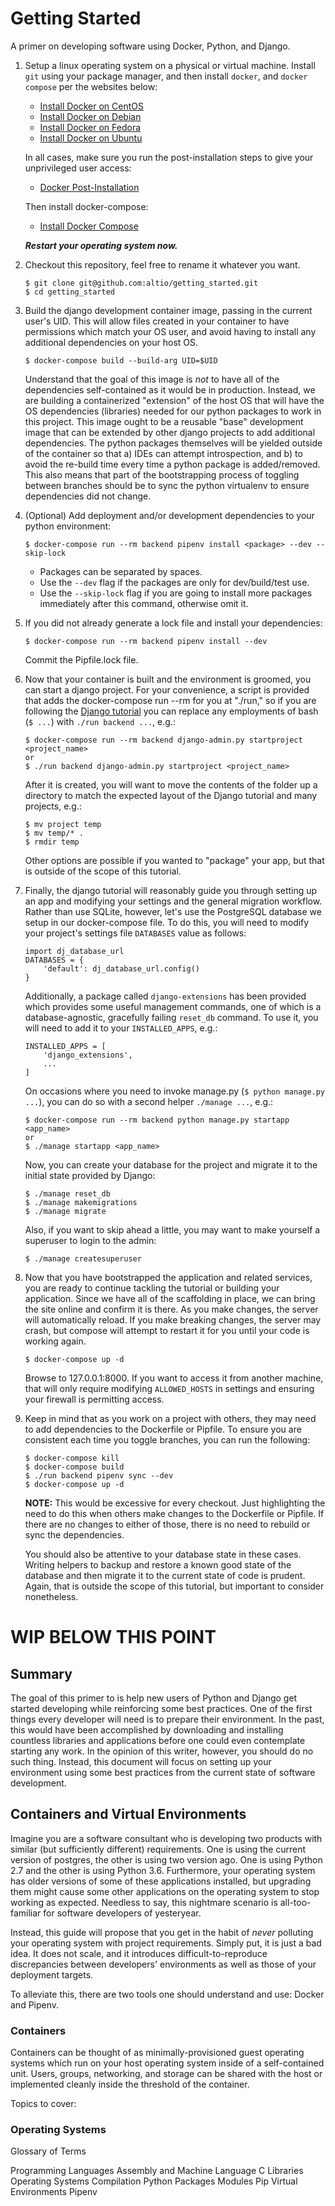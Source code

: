# Getting Started
A primer on developing software using Docker, Python, and Django.

1. Setup a linux operating system on a physical or virtual machine. Install
   `git` using your package manager, and then install `docker`, and `docker
   compose` per the websites below:

   - [Install Docker on CentOS](
       https://docs.docker.com/install/linux/docker-ce/centos/
     )
   - [Install Docker on Debian](
       https://docs.docker.com/install/linux/docker-ce/debian/
     )
   - [Install Docker on Fedora](
       https://docs.docker.com/install/linux/docker-ce/fedora/
     )
   - [Install Docker on Ubuntu](
       https://docs.docker.com/install/linux/docker-ce/ubuntu/
     )

   In all cases, make sure you run the post-installation steps to give your
   unprivileged user access:

   - [Docker Post-Installation](
       https://docs.docker.com/install/linux/linux-postinstall/
     )

   Then install docker-compose:

   - [Install Docker Compose](
       https://docs.docker.com/compose/install/
   )

   **_Restart your operating system now._**

1. Checkout this repository, feel free to rename it whatever you want.

   ```
   $ git clone git@github.com:altio/getting_started.git
   $ cd getting_started
   ```

1. Build the django development container image, passing in the current user's
   UID.  This will allow files created in your container to have permissions
   which match your OS user, and avoid having to install any additional
   dependencies on your host OS.

   ```
   $ docker-compose build --build-arg UID=$UID
   ```

   Understand that the goal of this image is *not* to have all of the
   dependencies self-contained as it would be in production.  Instead, we are
   building a containerized "extension" of the host OS that will have the OS
   dependencies (libraries) needed for our python packages to work in this
   project.  This image ought to be a reusable "base" development image that
   can be extended by other django projects to add additional dependencies.
   The python packages themselves will be yielded outside of the container
   so that a) IDEs can attempt introspection, and b) to avoid the re-build
   time every time a python package is added/removed.  This also means that
   part of the bootstrapping process of toggling between branches should be
   to sync the python virtualenv to ensure dependencies did not change.

1. (Optional) Add deployment and/or development dependencies to your python
   environment:

   ```
   $ docker-compose run --rm backend pipenv install <package> --dev --skip-lock
   ```

   * Packages can be separated by spaces.
   * Use the `--dev` flag if the packages are only for dev/build/test use.
   * Use the `--skip-lock` flag if you are going to install more packages
     immediately after this command, otherwise omit it.

1. If you did not already generate a lock file and install your dependencies:

   ```
   $ docker-compose run --rm backend pipenv install --dev
   ```

   Commit the Pipfile.lock file.

1. Now that your container is built and the environment is groomed, you can
   start a django project.  For your convenience, a script is provided that
   adds the docker-compose run --rm for you at "./run," so if you are following
   the [Django tutorial](
     https://docs.djangoproject.com/en/2.1/intro/tutorial01/
   ) you can replace any employments of bash (`$ ...`) with `./run backend ...`,
   e.g.:

   ```
   $ docker-compose run --rm backend django-admin.py startproject <project_name>
   or
   $ ./run backend django-admin.py startproject <project_name>
   ```

   After it is created, you will want to move the contents of the folder up a
   directory to match the expected layout of the Django tutorial and many
   projects, e.g.:

   ```
   $ mv project temp
   $ mv temp/* .
   $ rmdir temp
   ```

   Other options are possible if you wanted to "package" your app, but that is
   outside of the scope of this tutorial.

1. Finally, the django tutorial will reasonably guide you through setting up an
   app and modifying your settings and the general migration workflow.  Rather
   than use SQLite, however, let's use the PostgreSQL database we setup in our
   docker-compose file.  To do this, you will need to modify your project's
   settings file `DATABASES` value as follows:

   ```
   import dj_database_url
   DATABASES = {
       'default': dj_database_url.config()
   }
   ```

   Additionally, a package called `django-extensions` has been provided which
   provides some useful management commands, one of which is a
   database-agnostic, gracefully failing `reset_db` command.  To use it, you
   will need to add it to your `INSTALLED_APPS`, e.g.:

   ```
   INSTALLED_APPS = [
       'django_extensions',
       ...
   ]
   ```

   On occasions where you need to invoke manage.py (`$ python manage.py ...`),
   you can do so with a second helper `./manage ...`, e.g.:
   ```
   $ docker-compose run --rm backend python manage.py startapp <app_name>
   or
   $ ./manage startapp <app_name>
   ```

   Now, you can create your database for the project and migrate it to the
   initial state provided by Django:

   ```
   $ ./manage reset_db
   $ ./manage makemigrations
   $ ./manage migrate
   ```

   Also, if you want to skip ahead a little, you may want to make yourself a
   superuser to login to the admin:

   ```
   $ ./manage createsuperuser
   ```

1. Now that you have bootstrapped the application and related services, you are
   ready to continue tackling the tutorial or building your application.  Since
   we have all of the scaffolding in place, we can bring the site online and
   confirm it is there.  As you make changes, the server will automatically
   reload.  If you make breaking changes, the server may crash, but compose will
   attempt to restart it for you until your code is working again.

   ```
   $ docker-compose up -d
   ```

   Browse to 127.0.0.1:8000.  If you want to access it from another machine,
   that will only require modifying `ALLOWED_HOSTS` in settings and ensuring
   your firewall is permitting access.

1. Keep in mind that as you work on a project with others, they may need to add
   dependencies to the Dockerfile or Pipfile.  To ensure you are consistent each
   time you toggle branches, you can run the following:

   ```
   $ docker-compose kill
   $ docker-compose build
   $ ./run backend pipenv sync --dev
   $ docker-compose up -d
   ```

   **NOTE:** This would be excessive for every checkout.  Just highlighting the
   need to do this when others make changes to the Dockerfile or Pipfile.  If
   there are no changes to either of those, there is no need to rebuild or sync
   the dependencies.

   You should also be attentive to your database state in these cases. Writing
   helpers to backup and restore a known good state of the database and then
   migrate it to the current state of code is prudent.  Again, that is outside
   the scope of this tutorial, but important to consider nonetheless.


# WIP BELOW THIS POINT

## Summary
The goal of this primer to is help new users of Python and Django get started
developing while reinforcing some best practices.  One of the first things
every developer will need is to prepare their environment.  In the past, this
would have been accomplished by downloading and installing countless libraries
and applications before one could even contemplate starting any work.  In the
opinion of this writer, however, you should do no such thing.  Instead, this
document will focus on setting up your environment using some best practices
from the current state of software development.

## Containers and Virtual Environments
Imagine you are a software consultant who is developing two products with
similar (but sufficiently different) requirements.  One is using the current
version of postgres, the other is using two version ago.  One is using Python
2.7 and the other is using Python 3.6.  Furthermore, your operating system has
older versions of some of these applications installed, but upgrading them
might cause some other applications on the operating system to stop working as
expected.  Needless to say, this nightmare scenario is all-too-familiar for
software developers of yesteryear.

Instead, this guide will propose that you get in the habit of _never_
polluting your operating system with project requirements.  Simply put, it is
just a bad idea.  It does not scale, and it introduces difficult-to-reproduce
discrepancies between developers' environments as well as those of your
deployment targets.

To alleviate this, there are two tools one should understand and use: Docker
and Pipenv.

### Containers
Containers can be thought of as minimally-provisioned guest operating systems which
run on your host operating system inside of a self-contained unit.  Users, groups,
networking, and storage can be shared with the host or implemented cleanly inside
the threshold of the container.


Topics to cover:

### Operating Systems

Glossary of Terms

Programming Languages
Assembly and Machine Language
C
Libraries
Operating Systems
Compilation
Python
Packages
Modules
Pip
Virtual Environments
Pipenv
